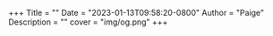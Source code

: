 +++
Title = ""
Date = "2023-01-13T09:58:20-0800"
Author = "Paige"
Description = ""
cover = "img/og.png"
+++
